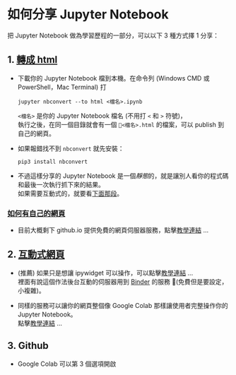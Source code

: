 # 如何分享 Jupyter Notebook

把 Jupyter Notebook 做為學習歷程的一部分，可以以下 3 種方式擇 1 分享：  

## 1. [轉成 html](https://stackoverflow.com/questions/15998491/how-to-convert-ipython-notebooks-to-pdf-and-html)

+ 下載你的 Jupyter Notebook 檔到本機。在命令列 (Windows CMD 或 PowerShell，Mac Terminal) 打

  ```jupyter nbconvert --to html <檔名>.ipynb```  

  ```<檔名>``` 是你的 Jupyter Notebook 檔名 (不用打 ```<``` 和 ```>``` 符號)，  
  執行之後，在同一個目錄就會有一個 ```<檔名>.html``` 的檔案，可以 publish 到自己的網頁。

+ 如果報錯找不到 ```nbconvert``` 就先安裝：

  ```pip3 install nbconvert```  

+ 不過這樣分享的 Jupyter Notebook 是一個*靜態*的，就是讓別人看你的程式碼和最後一次執行抓下來的結果。  
  如果需要互動式的，就要看[下面那段](#互動式網頁)。

### [如何有自己的網頁](https://medium.com/@svinkle/publish-and-share-your-own-website-for-free-with-github-2eff049a1cb5)

+ 目前大概剩下 github.io 提供免費的網頁伺服器服務，點擊[教學連結](https://medium.com/@svinkle/publish-and-share-your-own-website-for-free-with-github-2eff049a1cb5) ...  

## 2. [互動式網頁](https://www.nbinteract.com/)

+ (推薦) 如果只是想讓 ipywidget 可以操作，可以點擊[教學連結](https://www.nbinteract.com/) ...  
  裡面有說這個作法後台互動的伺服器用到 [Binder](https://mybinder.org/) 的服務 (免費但是要設定，小複雜)。

+ 同樣的服務可以讓你的網頁整個像 Google Colab 那樣讓使用者完整操作你的 Jupyter Notebook。  
  點擊[教學連結](https://jvns.ca/blog/2017/11/12/binder--an-awesome-tool-for-hosting-jupyter-notebooks/) ...  

## 3. Github

+ Google Colab 可以第 3 個選項開啟  
